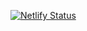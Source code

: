 [![Netlify Status](https://api.netlify.com/api/v1/badges/13767399-8ae1-45ac-a4c2-8122d3703ed9/deploy-status)](https://app.netlify.com/sites/serviceee/deploys)
